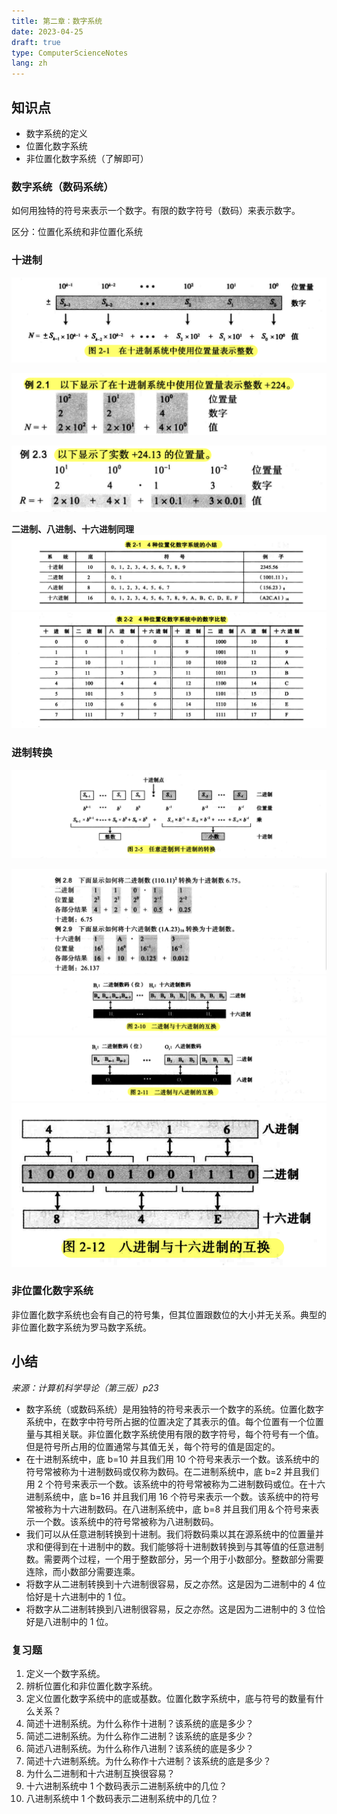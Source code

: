 ```yaml
---
title: 第二章：数字系统
date: 2023-04-25
draft: true
type: ComputerScienceNotes
lang: zh
---
```


## 知识点

- 数字系统的定义
- 位置化数字系统
- 非位置化数字系统（了解即可）

### 数字系统（数码系统）

如何用独特的符号来表示一个数字。有限的数字符号（数码）来表示数字。

区分：位置化系统和非位置化系统

### 十进制

![十进制](/public/images/computer-science-notes/2.1.png)

![十进制](/public/images/computer-science-notes/2.2.png)

![十进制](/public/images/computer-science-notes/2.3.png)

**二进制、八进制、十六进制同理**
![十进制](/public/images/computer-science-notes/2.4.png)
![十进制](/public/images/computer-science-notes/2.5.png)

### 进制转换

![进制转换](/public/images/computer-science-notes/2.6.png)

![进制转换](/public/images/computer-science-notes/2.7.png)
![进制转换](/public/images/computer-science-notes/2.8.png)
![进制转换](/public/images/computer-science-notes/2.9.png)
![进制转换](/public/images/computer-science-notes/2.10.png)

### 非位置化数字系统

非位置化数字系统也会有自己的符号集，但其位置跟数位的大小并无关系。典型的非位置化数字系统为罗马数字系统。

## 小结

_来源：计算机科学导论（第三版）p23_

- 数字系统（或数码系统）是用独特的符号来表示一个数字的系统。位置化数字系统中，在数字中符号所占据的位置决定了其表示的值。每个位置有一个位置量与其相关联。非位置化数字系统使用有限的数字符号，每个符号有一个值。但是符号所占用的位置通常与其值无关，每个符号的值是固定的。
- 在十进制系统中，底 b=10 并且我们用 10 个符号来表示一个数。该系统中的符号常被称为十进制数码或仅称为数码。在二进制系统中，底 b=2 并且我们用 2 个符号来表示一个数。该系统中的符号常被称为二进制数码或位。在十六进制系统中，底 b=16 并且我们用 16 个符号来表示一个数。该系统中的符号常被称为十六进制数码。在八进制系统中，底 b=8 并且我们用＆个符号来表示一个数。该系统中的符号常被称为八进制数码。
- 我们可以从任意进制转换到十进制。我们将数码乘以其在源系统中的位置量并求和便得到在十进制中的数。我们能够将十进制数转换到与其等值的任意进制数。需要两个过程，一个用于整数部分，另一个用于小数部分。整数部分需要连除，而小数部分需要连乘。
- 将数字从二进制转换到十六进制很容易，反之亦然。这是因为二进制中的 4 位恰好是十六进制中的 1 位。
- 将数字从二进制转换到八进制很容易，反之亦然。这是因为二进制中的 3 位恰好是八进制中的 1 位。

### 复习题

1. 定义一个数字系统。
2. 辨析位置化和非位置化数字系统。
3. 定义位置化数字系统中的底或基数。位置化数字系统中，底与符号的数量有什么关系？
4. 简述十进制系统。为什么称作十进制？该系统的底是多少？
5. 简述二进制系统。为什么称作二进制？该系统的底是多少？
6. 简述八进制系统。为什么称作八进制？该系统的底是多少？
7. 简述十六进制系统。为什么称作十六进制？该系统的底是多少？
8. 为什么二进制和十六进制互换很容易？
9. 十六进制系统中 1 个数码表示二进制系统中的几位？
10. 八进制系统中 1 个数码表示二进制系统中的几位？
